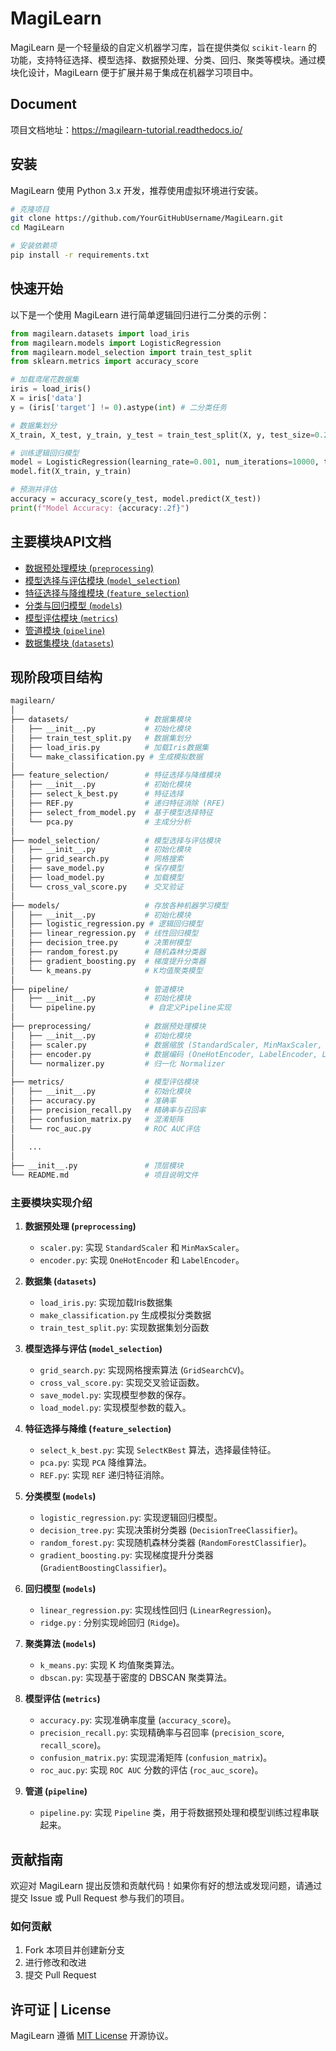 # MagiLearn

MagiLearn 是一个轻量级的自定义机器学习库，旨在提供类似 `scikit-learn` 的功能，支持特征选择、模型选择、数据预处理、分类、回归、聚类等模块。通过模块化设计，MagiLearn 便于扩展并易于集成在机器学习项目中。

## Document

项目文档地址：https://magilearn-tutorial.readthedocs.io/

## 安装
MagiLearn 使用 Python 3.x 开发，推荐使用虚拟环境进行安装。

```bash
# 克隆项目
git clone https://github.com/YourGitHubUsername/MagiLearn.git
cd MagiLearn
```
```bash
# 安装依赖项
pip install -r requirements.txt
```


## 快速开始
以下是一个使用 MagiLearn 进行简单逻辑回归进行二分类的示例：

```python
from magilearn.datasets import load_iris
from magilearn.models import LogisticRegression
from magilearn.model_selection import train_test_split
from sklearn.metrics import accuracy_score

# 加载鸢尾花数据集
iris = load_iris()
X = iris['data']
y = (iris['target'] != 0).astype(int) # 二分类任务

# 数据集划分
X_train, X_test, y_train, y_test = train_test_split(X, y, test_size=0.2, random_state=52)

# 训练逻辑回归模型
model = LogisticRegression(learning_rate=0.001, num_iterations=10000, tol=1e-6)
model.fit(X_train, y_train)

# 预测并评估
accuracy = accuracy_score(y_test, model.predict(X_test))
print(f"Model Accuracy: {accuracy:.2f}")

```

## 主要模块API文档
- [数据预处理模块 (`preprocessing`)](https://github.com/octal-zhihao/MagiLearn/blob/main/doc/preprocessing.md)
- [模型选择与评估模块 (`model_selection`)](https://github.com/octal-zhihao/MagiLearn/blob/main/doc/model_selection.md)
- [特征选择与降维模块 (`feature_selection`)](https://github.com/octal-zhihao/MagiLearn/blob/main/doc/feature_selection.md)
- [分类与回归模型 (`models`)](https://github.com/octal-zhihao/MagiLearn/blob/main/doc/models.md)
- [模型评估模块 (`metrics`)](https://github.com/octal-zhihao/MagiLearn/blob/main/doc/metrics.md)
- [管道模块 (`pipeline`)](https://github.com/octal-zhihao/MagiLearn/blob/main/doc/pipline.md)
- [数据集模块 (`datasets`)](https://github.com/octal-zhihao/MagiLearn/blob/main/doc/datasets.md)



## 现阶段项目结构

```bash
magilearn/
│
├── datasets/                 # 数据集模块
│   ├── __init__.py           # 初始化模块
│   ├── train_test_split.py   # 数据集划分
│   ├── load_iris.py          # 加载Iris数据集
│   └── make_classification.py # 生成模拟数据
│
├── feature_selection/        # 特征选择与降维模块
│   ├── __init__.py           # 初始化模块
│   ├── select_k_best.py      # 特征选择
│   ├── REF.py                # 递归特征消除 (RFE)
│   ├── select_from_model.py  # 基于模型选择特征
│   └── pca.py                # 主成分分析
│
├── model_selection/          # 模型选择与评估模块
│   ├── __init__.py           # 初始化模块
│   ├── grid_search.py        # 网格搜索
│   ├── save_model.py         # 保存模型
│   ├── load_model.py         # 加载模型
│   └── cross_val_score.py    # 交叉验证
│
├── models/                   # 存放各种机器学习模型
│   ├── __init__.py           # 初始化模块
│   ├── logistic_regression.py # 逻辑回归模型
│   ├── linear_regression.py  # 线性回归模型
│   ├── decision_tree.py      # 决策树模型
│   ├── random_forest.py      # 随机森林分类器
│   ├── gradient_boosting.py  # 梯度提升分类器
│   └── k_means.py            # K均值聚类模型
│
├── pipeline/                 # 管道模块
│   ├── __init__.py           # 初始化模块
│   └── pipeline.py            # 自定义Pipeline实现
│
├── preprocessing/            # 数据预处理模块
│   ├── __init__.py           # 初始化模块
│   ├── scaler.py             # 数据缩放 (StandardScaler, MinMaxScaler, RobustScaler)
│   ├── encoder.py            # 数据编码 (OneHotEncoder, LabelEncoder, LabelBinarizer)
│   └── normalizer.py         # 归一化 Normalizer
│
├── metrics/                  # 模型评估模块
│   ├── __init__.py           # 初始化模块
│   ├── accuracy.py           # 准确率
│   ├── precision_recall.py   # 精确率与召回率
│   ├── confusion_matrix.py   # 混淆矩阵
│   └── roc_auc.py            # ROC AUC评估
│
│   ...
│   
├── __init__.py               # 顶层模块
└── README.md                 # 项目说明文件
```


### 主要模块实现介绍

1. **数据预处理 (`preprocessing`)**
   - `scaler.py`: 实现 `StandardScaler` 和 `MinMaxScaler`。
   - `encoder.py`: 实现 `OneHotEncoder` 和 `LabelEncoder`。

2. **数据集 (`datasets`)**
   - `load_iris.py`: 实现加载Iris数据集
   - `make_classification.py` 生成模拟分类数据
   - `train_test_split.py`: 实现数据集划分函数
   
3. **模型选择与评估 (`model_selection`)**
   - `grid_search.py`: 实现网格搜索算法 (`GridSearchCV`)。
   - `cross_val_score.py`: 实现交叉验证函数。
   - `save_model.py`: 实现模型参数的保存。
   - `load_model.py`: 实现模型参数的载入。

4. **特征选择与降维 (`feature_selection`)**
   - `select_k_best.py`: 实现 `SelectKBest` 算法，选择最佳特征。
   - `pca.py`: 实现 `PCA` 降维算法。
   - `REF.py`: 实现 `REF` 递归特征消除。

5. **分类模型 (`models`)**
   - `logistic_regression.py`: 实现逻辑回归模型。
   - `decision_tree.py`: 实现决策树分类器 (`DecisionTreeClassifier`)。
   - `random_forest.py`: 实现随机森林分类器 (`RandomForestClassifier`)。
   - `gradient_boosting.py`: 实现梯度提升分类器 (`GradientBoostingClassifier`)。

6. **回归模型 (`models`)**
   - `linear_regression.py`: 实现线性回归 (`LinearRegression`)。
   - `ridge.py` : 分别实现岭回归 (`Ridge`)。

7. **聚类算法 (`models`)**
   - `k_means.py`: 实现 K 均值聚类算法。
   - `dbscan.py`: 实现基于密度的 DBSCAN 聚类算法。

8. **模型评估 (`metrics`)**
   - `accuracy.py`: 实现准确率度量 (`accuracy_score`)。
   - `precision_recall.py`: 实现精确率与召回率 (`precision_score`, `recall_score`)。
   - `confusion_matrix.py`: 实现混淆矩阵 (`confusion_matrix`)。
   - `roc_auc.py`: 实现 `ROC AUC` 分数的评估 (`roc_auc_score`)。

9. **管道 (`pipeline`)**
   - `pipeline.py`: 实现 `Pipeline` 类，用于将数据预处理和模型训练过程串联起来。



## 贡献指南
欢迎对 MagiLearn 提出反馈和贡献代码！如果你有好的想法或发现问题，请通过提交 Issue 或 Pull Request 参与我们的项目。

### 如何贡献
1. Fork 本项目并创建新分支
2. 进行修改和改进
3. 提交 Pull Request

## 许可证 | License

MagiLearn 遵循 [MIT License](https://github.com/octal-zhihao/MagiLearn/blob/main/LICENSE) 开源协议。
